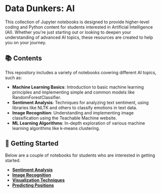 # Data Dunkers: AI

This collection of Jupyter notebooks is designed to provide higher-level coding and Python content for students interested in Artificial Intelligence (AI). Whether you're just starting out or looking to deepen your understanding of advanced AI topics, these resources are created to help you on your journey.

## 📚 Contents

This repository includes a variety of notebooks covering different AI topics, such as:

- **Machine Learning Basics**: Introduction to basic machine learning principles and implementing simple and common models like RandomForestClassifier.
- **Sentiment Analysis**: Techniques for analyzing text sentiment, using libraries like NLTK and others to classify emotions in text data.
- **Image Recognition**: Understanding and implementing image classification using the Teachable Machine website.
- **ML Learning Algorithms**: In-depth exploration of various machine learning algorithms like k-means clustering.

## 🚀 Getting Started
Below are a couple of notebooks for students who are interested in getting started.

- **[Sentiment Analysis](sentiment-analysis.ipynb)**
- **[Image Recognition](image-recognition.ipynb)**
- **[Visualization Techniques](visualization-techniques.ipynb)**
- **[Predicting Positions](predicting-positions.ipynb)**